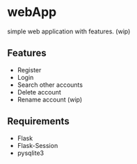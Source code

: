 # webApp
simple web application with features. (wip)

## Features
- Register
- Login
- Search other accounts
- Delete account
- Rename account (wip)

## Requirements
- Flask
- Flask-Session
- pysqlite3
